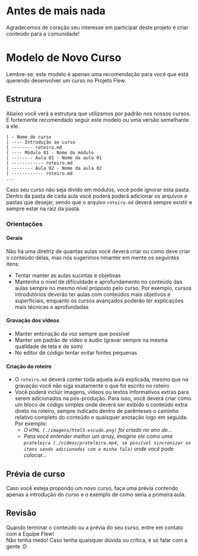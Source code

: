 # Antes de mais nada
Agradecemos de coração seu interesse em participar deste projeto e criar conteúdo para a comunidade!

# Modelo de Novo Curso
Lembre-se: este modelo é apenas uma recomendação para você que está querendo desenvolver um curso no Projeto Flew.


## Estrutura
Abaixo você verá a estrutura que utilizamos por padrão nos nossos cursos. É fortemente recomendado seguir este modelo ou uma versão semelhante a ele.
```
| - Nome do curso
| ---- Introdução ao curso
| -------- roteiro.md
| ---- Módulo 01 - Nome do módulo
| -------- Aula 01 - Nome da aula 01
| ------------ roteiro.md
| -------- Aula 02 - Nome da aula 02
| ------------ roteiro.md
...
```
Caso seu curso não seja divido em módulos, você pode ignorar esta pasta.
Dentro da pasta de cada aula você poderá poderá adicionar os arquivos e pastas que desejar, sendo que o arquivo ``roteiro.md`` deverá sempre existir e sempre estar na raiz da pasta.

### Orientações
#### **Gerais**
Não há uma diretriz de quantas aulas você deverá criar ou como deve criar o conteúdo delas, mas nós sugerimos nmanter em mente os seguintes itens:
- Tentar manter as aulas sucintas e objetivas
- Mantenha o nível de dificuldade e aprofundamento no conteúdo das aulas sempre no mesmo nível proposto pelo curso. Por exemplo, cursos introdutórios deverão ter aulas com conteúdos mais objetivos e superficiais, enquanto os cursos avançados poderão ter explicações mais técnicas e aprofundadas
#### **Gravação dos vídeos**
- Manter entonação da voz sempre que possível  
- Manter um padrão de vídeo e áudio (gravar sempre na mesma qualidade de tela e de som)  
- No editor de código tentar evitar fontes pequenas
#### **Criação do roteiro**
- O ``roteiro.md`` deverá conter toda aquela aula explicada, mesmo que na gravação você não siga exatamente o que foi escrito no roteiro
- Você poderá incluir imagens, vídeos ou textos informativos extras para serem adicionados na pós-produção. Para isso, você deverá criar como um bloco de código simples onde deverá ser exibido o conteúdo extra direto no roteiro, sempre indicado dentro de parênteses o caminho relativo completo do conteúdo e quaisquer anotação logo em seguida. Por exemplo:
  - _O ``HTML (./imagens/html5-escudo.png)`` foi criado no ano de..._  
  - _Para você entender melhor um array, imagine ele como uma ``prateleira (./videos/prateleira.mp4, se possível sincronizar os itens sendo adicionados com a minha fala)`` onde você pode colocar..._

## Prévia de curso
Caso você esteja propondo um novo curso, faça uma prévia contendo apenas a introdução do curso e o exemplo de como seria a primeira aula.

## Revisão
Quando terminar o conteúdo ou a prévia do seu curso, entre em contato com a Equipe Flew!  
Não tenha medo! Caso tenha quaisquer dúvida ou crítica, é só falar com a gente :D
